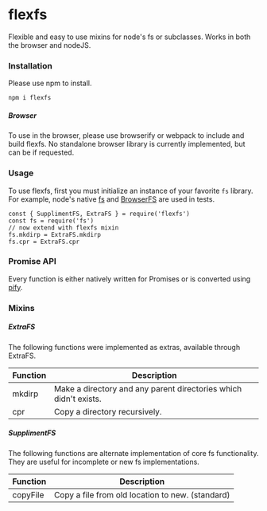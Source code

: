 # flexfs

Flexible and easy to use mixins for node's fs or subclasses. Works in both the browser and nodeJS.

### Installation

Please use npm to install.

`npm i flexfs`

##### Browser

To use in the browser, please use browserify or webpack to include and build flexfs. No standalone browser library is currently implemented, but can be if requested.

### Usage

To use flexfs, first you must initialize an instance of your favorite `fs` library. For example, node's native [fs](https://nodejs.org/api/fs.html) and [BrowserFS](https://github.com/jvilk/BrowserFS) are used in tests.

```
const { SupplimentFS, ExtraFS } = require('flexfs')
const fs = require('fs')
// now extend with flexfs mixin
fs.mkdirp = ExtraFS.mkdirp
fs.cpr = ExtraFS.cpr
```

### Promise API

Every function is either natively written for Promises or is converted using [pify](https://github.com/sindresorhus/pify).

### Mixins

##### ExtraFS

The following functions were implemented as extras, available through ExtraFS.

| Function | Description |
|----------|-------------|
| mkdirp   | Make a directory and any parent directories which didn't exists. |
| cpr | Copy a directory recursively. |

##### SupplimentFS

The following functions are alternate implementation of core fs functionality. They are useful for incomplete or new fs implementations.

| Function | Description |
|----------|-------------|
| copyFile | Copy a file from old location to new. (standard) |

